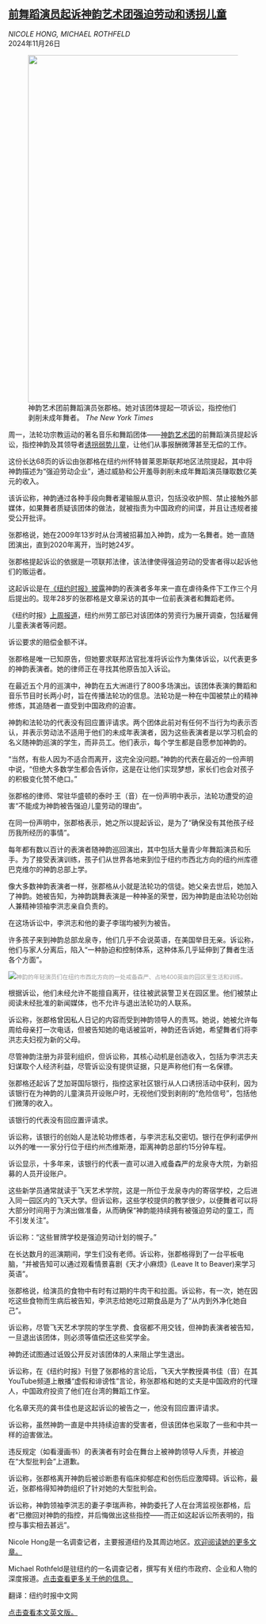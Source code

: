 <!--1732592221000-->
[前舞蹈演员起诉神韵艺术团强迫劳动和诱拐儿童](https://cn.nytimes.com/usa/20241126/shen-yun-lawsuit-trafficking-labor/)
------

<address>NICOLE HONG, MICHAEL ROTHFELD</address><time pudate="2024-11-26 10:59:11" datetime="2024-11-26 10:59:11">2024年11月26日</time><figure><img src="https://images.weserv.nl/?url=static01.nyt.com/images/2024/11/25/multimedia/00sy-lawsuit1-qvgp/00sy-lawsuit1-qvgp-master1050.jpg" width="1050" height="700"><figcaption>神韵艺术团前舞蹈演员张郡格。她对该团体提起一项诉讼，指控他们剥削未成年舞者。 <cite>The New York Times</cite></figcaption></figure><section><p>周一，法轮功宗教运动的著名音乐和舞蹈团体——<a href="https://cn.nytimes.com/usa/20240816/shen-yun-dance-abuse/">神韵艺术团</a>的前舞蹈演员提起诉讼，指控神韵及其领导者<a href="https://cn.nytimes.com/usa/20241118/shen-yun-child-labor-regulator/">诱拐弱势儿童</a>，让他们从事报酬微薄甚至无偿的工作。</p><p>这份长达68页的诉讼由张郡格在纽约州怀特普莱恩斯联邦地区法院提起，其中将神韵描述为“强迫劳动企业”，通过威胁和公开羞辱剥削未成年舞蹈演员赚取数亿美元的收入。</p><p>该诉讼称，神韵通过各种手段向舞者灌输服从意识，包括没收护照、禁止接触外部媒体，如果舞者质疑该团体的做法，就被指责为中国政府的间谍，并且让违规者接受公开批评。</p><p>张郡格说，她在2009年13岁时从台湾被招募加入神韵，成为一名舞者。她一直随团演出，直到2020年离开，当时她24岁。</p><p>张郡格提起诉讼的依据是一项联邦法律，该法律使得强迫劳动的受害者得以起诉他们的贩运者。</p><p>这起诉讼是在<a href="https://cn.nytimes.com/usa/20240816/shen-yun-dance-abuse/">《纽约时报》披露</a>神韵的表演者多年来一直在虐待条件下工作三个月后提出的。现年28岁的张郡格是文章采访的其中一位前表演者和舞蹈老师。</p><p>《纽约时报》<a href="https://cn.nytimes.com/usa/20241118/shen-yun-child-labor-regulator/">上周报道</a>，纽约州劳工部已对该团体的劳资行为展开调查，包括雇佣儿童表演者等问题。</p><p>诉讼要求的赔偿金额不详。</p><p>张郡格是唯一已知原告，但她要求联邦法官批准将诉讼作为集体诉讼，以代表更多的神韵表演者。她的律师正在寻找其他原告加入诉讼。</p><p>在最近五个月的巡演中，神韵在五大洲进行了800多场演出。该团体表演的舞蹈和音乐节目时长两小时，旨在传播法轮功的信息。法轮功是一种在中国被禁止的精神修炼，其追随者一直受到中国政府的迫害。</p><p>神韵和法轮功的代表没有回应置评请求。两个团体此前对有任何不当行为均表示否认，并表示劳动法不适用于他们的未成年表演者，因为这些表演者是以学习机会的名义随神韵巡演的学生，而非员工。他们表示，每个学生都是自愿参加神韵的。</p><p>“当然，有些人因为不适合而离开，这完全没问题。”神韵的代表在最近的一份声明中说，“但绝大多数学生都会告诉你，这是在让他们实现梦想，家长们也会对孩子的积极变化赞不绝口。”</p><p>张郡格的律师、常驻华盛顿的泰时·王（音）在一份声明中表示，法轮功遭受的迫害“不能成为神韵被告强迫儿童劳动的理由”。</p><p>在同一份声明中，张郡格表示，她之所以提起诉讼，是为了“确保没有其他孩子经历我所经历的事情”。</p><p>每年都有数以百计的表演者随神韵巡回演出，其中包括大量青少年舞蹈演员和乐手。为了接受表演训练，孩子们从世界各地来到位于纽约市西北方向的纽约州库德巴克维尔的神韵总部上学。</p><p>像大多数神韵表演者一样，张郡格从小就是法轮功的信徒。她父亲去世后，她加入了神韵。她被告知，为神韵跳舞表演是一种神圣的荣誉，因为神韵是由法轮功创始人兼精神领袖李洪志亲自负责的。</p><p>在这场诉讼中，李洪志和他的妻子李瑞均被列为被告。</p><p>许多孩子来到神韵总部龙泉寺，他们几乎不会说英语，在美国举目无亲。诉讼称，他们与家人分离后，陷入“一种胁迫和控制体系，这种体系几乎延伸到了舞者生活各个方面”。</p><p><img src="https://images.weserv.nl/?url=static01.nyt.com/images/2024/11/25/multimedia/00sy-lawsuit2-jcbp/00sy-lawsuit2-jcbp-master1050.jpg"><small style="color: #999;">神韵的年轻演员们在纽约市西北方向的一处戒备森严、占地400英亩的园区里生活和训练。</small></p><p>根据诉讼，他们未经允许不能擅自离开，往往被武装警卫关在园区里。他们被禁止阅读未经批准的新闻媒体，也不允许与退出法轮功的人联系。</p><p>诉讼称，张郡格曾因私人日记的内容而受到神韵领导人的责骂。她说，她被允许每周给母亲打一次电话，但被告知她的电话被监听，神韵还告诉她，希望舞者们将李洪志夫妇视为新的父母。</p><p>尽管神韵注册为非营利组织，但诉讼称，其核心动机是创造收入，包括为李洪志夫妇谋取个人经济利益，尽管诉讼没有提供证据，只是声称他们有一名保镖。</p><p>张郡格还起诉了芝加哥国际银行，指控这家社区银行从人口诱拐活动中获利，因为该银行在为神韵的儿童演员开设账户时，无视他们受到剥削的“危险信号”，包括他们微薄的收入。</p><p>该银行的代表没有回应置评请求。</p><p>诉讼称，该银行的创始人是法轮功修炼者，与李洪志私交密切。银行在伊利诺伊州以外的唯一一家分行位于纽约州杰维斯港，距离神韵总部约15分钟车程。</p><p>诉讼显示，十多年来，该银行的代表一直可以进入戒备森严的龙泉寺大院，为新招募的人员开设账户。</p><p>这些新学员通常就读于飞天艺术学院，这是一所位于龙泉寺内的寄宿学校，之后进入同一园区内的飞天大学。但诉讼称，这些学校提供的教学很少，以便舞者可以将大部分时间用于为演出做准备，从而确保“神韵能持续拥有被强迫劳动的童工，而不引发关注”。</p><p>诉讼称：“这些冒牌学校是强迫劳动计划的幌子。”</p><p>在长达数月的巡演期间，学生们没有老师。诉讼称，张郡格得到了一台平板电脑，“并被告知可以通过观看情景喜剧《天才小麻烦》(Leave It to Beaver)来学习英语”。</p><p>张郡格说，给演员的食物中有时有过期的牛肉干和拉面。诉讼称，有一次，她在因吃这些食物而生病后被告知，李洪志给她吃过期食品是为了“从内到外净化她自己”。</p><p>诉讼称，尽管飞天艺术学院的学生学费、食宿都不用交钱，但神韵表演者被告知，一旦退出该团体，则必须等值偿还这些奖学金。</p><p>神韵还试图通过诋毁公开反对该团体的人来阻止学生退出。</p><p>诉讼称，在《纽约时报》刊登了张郡格的言论后，飞天大学教授龚书佳（音）在其YouTube频道上散播“虚假和诽谤性”言论，称张郡格和她的丈夫是中国政府的代理人，中国政府投资了他们在台湾的舞蹈工作室。</p><p>化名章天亮的龚书佳也是这起诉讼的被告之一，他没有回应置评请求。</p><p>诉讼称，虽然神韵一直是中共持续迫害的受害者，但该团体也采取了一些和中共一样的迫害做法。</p><p>违反规定（如看漫画书）的表演者有时会在舞台上被神韵领导人斥责，并被迫在“大型批判会”上道歉。</p><p>诉讼称，张郡格离开神韵后被诊断患有临床抑郁症和创伤后应激障碍。诉讼称，最近，张郡格得知神韵组织了针对她的大型批判会。</p><p>诉讼称，神韵领袖李洪志的妻子李瑞声称，神韵委托了人在台湾监视张郡格，后者“已撤回对神韵的指控，并后悔做出这些指控——而正如这起诉讼所表明的，指控与事实相去甚远”。</p></section><footer><p>Nicole Hong是一名调查记者，主要报道纽约及其周边地区。<a rel="nofollow" target="_blank" href="https://www.nytimes.com/by/nicole-hong">欢迎阅读她的更多文章。</a></p><p>Michael Rothfeld是驻纽约的一名调查记者，撰写有关纽约市政府、企业和人物的深度报道。<a rel="nofollow" target="_blank" href="https://www.nytimes.com/by/michael-rothfeld">点击查看更多关于他的信息。</a></p><p>翻译：纽约时报中文网</p><p><a rel="nofollow" target="_blank" href="https://www.nytimes.com/2024/11/25/nyregion/shen-yun-lawsuit-trafficking-labor.html">点击查看本文英文版。</a></p></footer>
